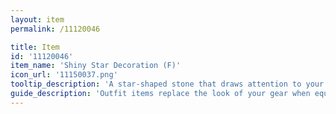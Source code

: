 ```yaml
---
layout: item
permalink: /11120046

title: Item
id: '11120046'
item_name: 'Shiny Star Decoration (F)'
icon_url: '11150037.png'
tooltip_description: 'A star-shaped stone that draws attention to your face.'
guide_description: 'Outfit items replace the look of your gear when equipped.'
---
```

